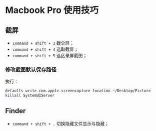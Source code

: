 # Macbook Pro 使用技巧

## 截屏
+ `command + shift + 3` 截全屏；
+ `command + shift + 4` 选取截屏；
+ `command + shift + 5` 选区录屏截图；

### 修改截图默认保存路径
执行：
```bash
defaults write com.apple.screencapture location ~/Desktop/Picture
killall SystemUIServer
```




## Finder
+ `command + shift + .` 切换隐藏文件显示与隐藏；
